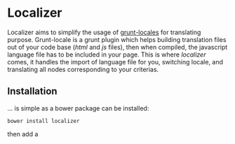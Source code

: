 Localizer
=========

Localizer aims to simplify the usage of [grunt-locales](https://github.com/blueimp/grunt-locales) for translating purpose.
Grunt-locale is a grunt plugin which helps building translation files out of your code base (*html* and *js* files), then when compiled, the javascript language file has to be included in your page.
This is where *localizer* comes, it handles the import of language file for you, switching locale, and translating all nodes corresponding to your criterias.

Installation
------------

... is simple as a bower package can be installed:

	bower install localizer

then add a <script> tag in your page:

```javascript
<script src="../../bower_components/localizer/localizer.js"></script>
```

You're done!

API
---

Exposed objects are:

* __Localizer__ a singleton class, you can instantiate it only once
* __localizer__ reference auto exported when you instantiate *Localizer*
* __localize__ can be used only after Localizer instantiation, or it'll throw an error

### Localizer

*Localizer* prototype is 

```
<instance of Localizer> Localizer(<Object> options)
```

#### Options

Default options are:

```javascript
Localizer.prototype.options = {
	// Where the pre-built javascript files will be retrieved from
	localePath: 'locales/{locale}/i18n.js',

	// The default locale to be used
	defaultLocale: 'en_US',

	// Where the script is inserted in the page
	scriptAnchor: 'i18n-src',

	// Called on locale change
	onLocaleChange: function (locale) {}
};
```

#### localizer.localize

Alias to *localize* (see [localize](#localize)).

#### localizer.setLocale

```javascript
// import the locales/fr_FR/i18n.js file
// and update all the registered DOM
// elements with the new translation.
localizer.setLocale('fr_FR');
```

#### localizer.getLocale

```javascript
// get the current locale in use
console.log(localizer.getLocale()); // "fr_FR"
```

### localize

Can take either a string:

```javascript
console.log(localize('Hello')); // "Bonjour"
```

... or a DOM element:

```html
<h1 data-localize>Hello</h1>
<script>
	var title = document.querySelector('h1');
	localize(title); 
	console.log(title.textContent); // "Bonjour"
</script>
```

If you have many more dom content to translate, you can also call localize on a parent ancestor:

```html
<body>
	<h1 data-localize>Hello</h1>
	<h1 data-localize>Hello again</h1>
	<script>
		localize(document.body); 
		var title = document.querySelectorAll('h1').item(0);
		console.log(title.textContent); // "Bonjour"
	</script>
</body>
```

When you give a DOM element to the *localize* method, it registers the element to be changed on the fly if language change:

```html
<h1 data-localize>Hello</h1>
<script>
	localizer.setLocale('fr_FR');
	var title = document.querySelector('h1');
	localize(title); 
	console.log(title.textContent); // "Bonjour"
	localizer.setLocale('en_US');
	console.log(title.textContent); // "Hello"
</script>
```

Examples
--------

To try out a full example of localizer capabilities, open `./examples/index.html` in your web browser.

Licence
-------

The MIT License (MIT)

Copyright (c) 2014 Clément Désiles

*For more details see the `LICENCE` file.*